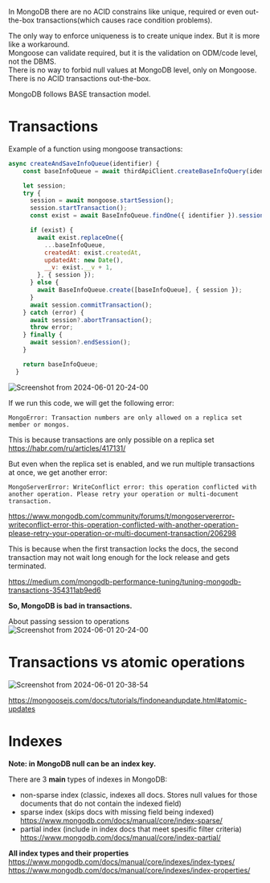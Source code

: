 In MongoDB there are no ACID constrains like unique, required or even out-the-box transactions(which causes race condition problems).

The only way to enforce uniqueness is to create unique index. But it is more like a workaround.\
Mongoose can validate required, but it is the validation on ODM/code level, not the DBMS.\
There is no way to forbid null values at MongoDB level, only on Mongoose.\
There is no ACID transactions out-the-box.

MongoDB follows BASE transaction model.


# Transactions

Example of a function using mongoose transactions:
```javascript
async createAndSaveInfoQueue(identifier) {
    const baseInfoQueue = await thirdApiClient.createBaseInfoQuery(identifier);

    let session;
    try {
      session = await mongoose.startSession();
      session.startTransaction();
      const exist = await BaseInfoQueue.findOne({ identifier }).session(session);

      if (exist) {
        await exist.replaceOne({
          ...baseInfoQueue,
          createdAt: exist.createdAt,
          updatedAt: new Date(),
          __v: exist.__v + 1,
        }, { session });
      } else {
        await BaseInfoQueue.create([baseInfoQueue], { session });
      }
      await session.commitTransaction();
    } catch (error) {
      await session?.abortTransaction();
      throw error;
    } finally {
      await session?.endSession();
    }

    return baseInfoQueue;
  }
```

![Screenshot from 2024-06-01 20-24-00](https://github.com/VIK2395/Databases/assets/50545334/28e4ff71-e9ab-45b2-b2ae-9c3a4bb815cd)

If we run this code, we will get the following error:

```MongoError: Transaction numbers are only allowed on a replica set member or mongos.```

This is because transactions are only possible on a replica set https://habr.com/ru/articles/417131/

But even when the replica set is enabled, and we run multiple transactions at once, we get another error:

```MongoServerError: WriteConflict error: this operation conflicted with another operation. Please retry your operation or multi-document transaction.```

https://www.mongodb.com/community/forums/t/mongoservererror-writeconflict-error-this-operation-conflicted-with-another-operation-please-retry-your-operation-or-multi-document-transaction/206298

This is because when the first transaction locks the docs, the second transaction may not wait long enough for the lock release and gets terminated.

https://medium.com/mongodb-performance-tuning/tuning-mongodb-transactions-354311ab9ed6

__So, MongoDB is bad in transactions.__

About passing session to operations\
![Screenshot from 2024-06-01 20-24-00](https://github.com/VIK2395/Databases/assets/50545334/28e4ff71-e9ab-45b2-b2ae-9c3a4bb815cd)

# Transactions vs atomic operations

![Screenshot from 2024-06-01 20-38-54](https://github.com/VIK2395/Databases/assets/50545334/8dbf8e23-23cd-4fbc-a4cc-822c40829db4)

https://mongoosejs.com/docs/tutorials/findoneandupdate.html#atomic-updates

# Indexes

__Note: in MongoDB null can be an index key.__

There are 3 __main__ types of indexes in MongoDB:
- non-sparse index (classic, indexes all docs. Stores null values for those documents that do not contain the indexed field)
- sparse index (skips docs with missing field being indexed) https://www.mongodb.com/docs/manual/core/index-sparse/
- partial index (include in index docs that meet spesific filter criteria) https://www.mongodb.com/docs/manual/core/index-partial/

__All index types and their properties__\
https://www.mongodb.com/docs/manual/core/indexes/index-types/ \
https://www.mongodb.com/docs/manual/core/indexes/index-properties/
